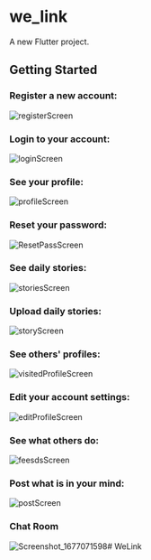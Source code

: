 # we_link

A new Flutter project.

## Getting Started
### Register a new account:
![registerScreen](https://user-images.githubusercontent.com/109289535/199989751-937b8d52-6219-4c95-9c4d-0176407b0433.jpg)
### Login to your account:
![loginScreen](https://user-images.githubusercontent.com/109289535/199989829-0887fdb1-47fb-4f63-9841-df36e3b0035b.jpg)
### See your profile:
![profileScreen](https://user-images.githubusercontent.com/109289535/199989743-e74df479-e57f-4522-945d-712037db2c7b.jpg)
### Reset your password:
![ResetPassScreen](https://user-images.githubusercontent.com/109289535/199989775-121e4eac-bf9c-4c33-8e24-339755d29eb8.jpg)
### See daily stories:
![storiesScreen](https://user-images.githubusercontent.com/109289535/199989781-5c0af083-6d70-454c-9bd3-702a2b8ad33f.jpg)
### Upload daily stories:
![storyScreen](https://user-images.githubusercontent.com/109289535/199989787-83144470-6cad-471e-82bc-d996464139ea.jpg)
### See others' profiles:
![visitedProfileScreen](https://user-images.githubusercontent.com/109289535/199989791-efa65a59-4417-4a80-ac7d-f1252124340a.jpg)
### Edit your account settings:
![editProfileScreen](https://user-images.githubusercontent.com/109289535/199989802-a0fbe190-a4ea-49af-9b12-4d2b80d8a57e.jpg)
### See what others do:
![feesdsScreen](https://user-images.githubusercontent.com/109289535/199989816-2c9c18d3-2ef1-4f2f-aba4-8ef394df9b33.jpg)
### Post what is in your mind:
![postScreen](https://user-images.githubusercontent.com/109289535/199989840-13ecd3e7-1667-49b0-8e00-7a1096b35384.jpg)
### Chat Room
![Screenshot_1677071598](https://user-images.githubusercontent.com/109289535/220630502-7ee35197-519d-49c0-9fd7-3bfaa64eac06.png)#   W e L i n k  
 